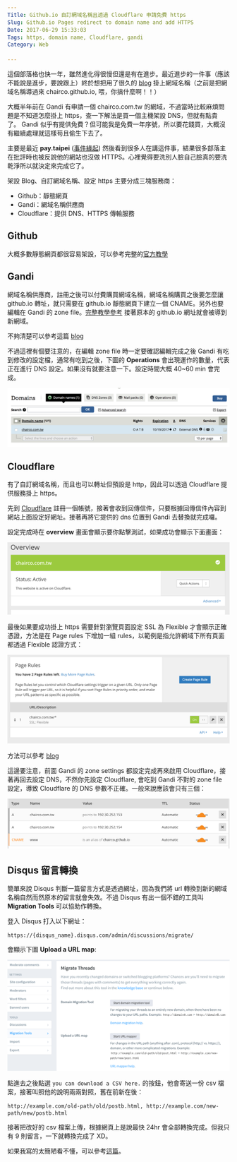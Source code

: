 ```yaml
---
Title: Github.io 自訂網域名稱且透過 Cloudflare 申請免費 https
Slug: Github.io Pages redirect to domain name and add HTTPS 
Date: 2017-06-29 15:33:03
Tags: https, domain name, Cloudflare, gandi
Category: Web

---
```


這個部落格也快一年，雖然進化得很慢但還是有在進步。最近進步的一件事（應該不能說是進步，要說跟上）終於想把用了很久的 [blog](https://chairco.github.io) 掛上網域名稱（之前是把網域名稱導過來 chairco.github.io, 喂，你搞什麼啊！！）

大概半年前在 Gandi 有申請一個 chairco.com.tw 的網域，不過當時比較麻煩問題是不知道怎麼掛上 https，查一下解法是買一個主機架設 DNS，但就有點貴了。 Gandi 似乎有提供免費？但可能我是免費一年序號，所以要花錢買，大概沒有繼續處理就這樣苟且偷生下去了。

主要是最近 **pay.taipei** ([事件緣起](https://www.facebook.com/schreibmal/media_set?set=a.10212928669916690.1073741842.1388906446&type=3&pnref=story)) 然後看到很多人在講這件事，結果很多部落主在批評時也被反說他的網站也沒做 HTTPS。心裡覺得要洗別人臉自己臉真的要洗乾淨所以就決定來完成它了。


架設 Blog、自訂網域名稱、設定 https 主要分成三塊服務商：

+ Github：靜態網頁
+ Gandi：網域名稱供應商
+ Cloudflare：提供 DNS、HTTPS 傳輸服務


## Github
大概多數靜態網頁都很容易架設，可以參考完整的[官方教學](https://pages.github.com/)


## Gandi
網域名稱供應商，註冊之後可以付費購買網域名稱，網域名稱購買之後要怎麼讓 github.io 轉址，就只需要在 github.io 靜態網頁下建立一個 CNAME。另外也要編輯在 Gandi 的 zone file。[完整教學參考](http://spector.io/how-to-set-up-github-pages-with-a-custom-domain-on-gandi/) 接著原本的 github.io 網址就會被導到新網域。

不夠清楚可以參考這篇 [blog](https://blog.dmoon.tw/github-pages-custom-domain/index.html)

不過這裡有個要注意的，在編輯 zone file 時一定要確認編輯完成之後 Gandi 有吃到修改的設定檔，通常有吃到之後，下圖的 **Operations** 會出現運作的數量，代表正在進行 DNS 設定。如果沒有就要注意一下。設定時間大概 40~60 min 會完成。

![#](/pics/201706/gandi_dash.png)


## Cloudflare
有了自訂網域名稱，而且也可以轉址但預設是 http，因此可以透過 Cloudflare 提供服務掛上 https。

先到 [Cloudflare](https://www.cloudflare.com/) 註冊一個帳號，接著會收到回傳信件，只要根據回傳信件內容到網站上面設定好網址。接著再將它提供的 dns 位置到 Gandi 去替換就完成囉。

設定完成時在 **overview** 畫面會顯示要你點擊測試，如果成功會顯示下面畫面：

![#](/pics/201706/Cloudflare_overview.png)

最後如果要成功掛上 https 需要針對瀏覽頁面設定 SSL 為 Flexible 才會顯示正確憑證，方法是在 Page rules 下增加一組 rules，以範例是指允許網域下所有頁面都透過 Flexible 認證方式：

![#](/pics/201706/Cloudflare_pagerules.png)

方法可以參考 [blog](https://blog.dmoon.tw/github-pages-with-free-ssl/)

這邊要注意，前面 Gandi 的 zone settings 都設定完成再來啟用 Cloudflare，接著再回去設定 DNS，不然你先設定 Cloudflare, 會吃到 Gandi 不對的 zone file 設定，導致 Cloudflare 的 DNS 參數不正確。一般來說應該會只有三個：

![#](/pics/201706/Cloudflare_DNS.png)


## Disqus 留言轉換
簡單來說 Disqus 判斷一篇留言方式是透過網址，因為我們將 url 轉換到新的網域名稱自然而然原本的留言就會失效。不過 Disqus 有出一個不錯的工具叫 **Migration Tools** 可以協助作轉換。

登入 Disqus 打入以下網址：
```
https://{disqus_name}.disqus.com/admin/discussions/migrate/
``` 
會顯示下圖 **Upload a URL map**:

![#](/pics/201706/disqus_migrations.png)

點進去之後點選 `you can download a CSV here.` 的按鈕，他會寄送一份 csv 檔案，接著叫照他的說明兩兩對照，舊在前新在後：

```
http://example.com/old-path/old/postb.html, http://example.com/new-path/new/postb.html
```

接著把改好的 csv 檔案上傳，根據網頁上是說最快 24hr 會全部轉換完成。但我只有 9 則留言，一下就轉換完成了 XD。

如果我寫的太簡陋看不懂，可以參考[這篇](http://iotchef.cc/posts/2015-10-14-disqus-url-mapper-to-correct-post-url.html)。


